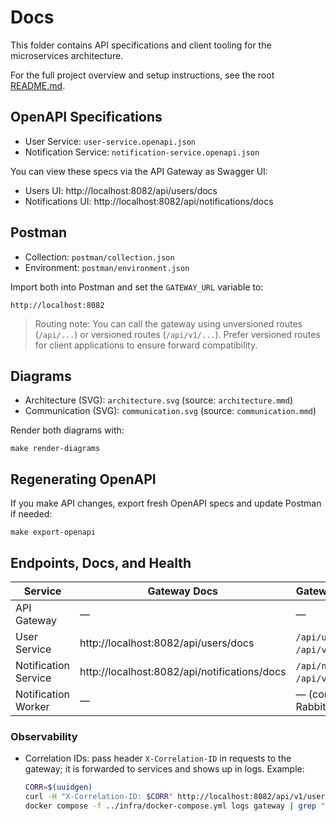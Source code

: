 # Docs

This folder contains API specifications and client tooling for the microservices architecture.

For the full project overview and setup instructions, see the root [README.md](../README.md).

## OpenAPI Specifications
- User Service: `user-service.openapi.json`
- Notification Service: `notification-service.openapi.json`

You can view these specs via the API Gateway as Swagger UI:
- Users UI: http://localhost:8082/api/users/docs
- Notifications UI: http://localhost:8082/api/notifications/docs

## Postman
- Collection: `postman/collection.json`
- Environment: `postman/environment.json`

Import both into Postman and set the `GATEWAY_URL` variable to:
```
http://localhost:8082
```

> Routing note: You can call the gateway using unversioned routes (`/api/...`) or versioned routes (`/api/v1/...`). Prefer versioned routes for client applications to ensure forward compatibility.

## Diagrams

- Architecture (SVG): `architecture.svg` (source: `architecture.mmd`)
- Communication (SVG): `communication.svg` (source: `communication.mmd`)

Render both diagrams with:
```
make render-diagrams
```

## Regenerating OpenAPI
If you make API changes, export fresh OpenAPI specs and update Postman if needed:
```
make export-openapi
```

## Endpoints, Docs, and Health

| Service              | Gateway Docs                              | Gateway API (primary)                    | Direct URL              | Health/Readiness           |
|----------------------|-------------------------------------------|------------------------------------------|-------------------------|----------------------------|
| API Gateway          | —                                         | —                                        | http://localhost:8082   | GET `/health`              |
| User Service         | http://localhost:8082/api/users/docs      | `/api/users` (or `/api/v1/users`)        | http://localhost:8080   | GET `/ready`               |
| Notification Service | http://localhost:8082/api/notifications/docs | `/api/notifications` (or `/api/v1/notifications`) | http://localhost:8081   | GET `/ready`               |
| Notification Worker  | —                                         | — (consumes RabbitMQ events)             | —                       | via container status/logs  |

### Observability
- Correlation IDs: pass header `X-Correlation-ID` in requests to the gateway; it is forwarded to services and shows up in logs. Example:
  ```bash
  CORR=$(uuidgen)
  curl -H "X-Correlation-ID: $CORR" http://localhost:8082/api/v1/users/health || true
  docker compose -f ../infra/docker-compose.yml logs gateway | grep "$CORR"
  ```
